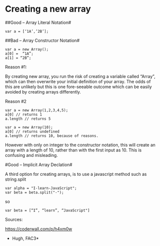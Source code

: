 # Creating a new array

##Good – Array Literal Notation#

    var a = [‘1A’,’2B’];

##Bad – Array Constructor Notation#

    var a = new Array();
    a[0] =  “1A”;
    a[1] = “2B”;

Reason #1:

By creating new array, you run the risk of creating a variable called “Array”, which can  then overwrite your initial definition of your array. The odds of this are unlikely but this is one fore-seeable outcome which can be easily avoided by creating arrays differently.


Reason #2

    var a = new Array(1,2,3,4,5);
    a[0] // returns 1
    a.length // returns 5

    var a = new Array(10);
    a[0] // returns undefined
    a.length // returns 10, because of reasons.

However with only on integer to the constructor notation, this will create an array with a length of 10, rather than with the first input as 10. This is confusing and misleading.

#Good – Implicit Array Declation#

A third option for creating arrays, is to use a javascript method such as string.split

    var alpha = "I-learn-JavaScript";
    var beta = beta.split("-");

so 

    var beta = [“I”, “learn”, “JavaScript"]

Sources: 

https://coderwall.com/p/h4xm0w


* Hugh, FAC3*
